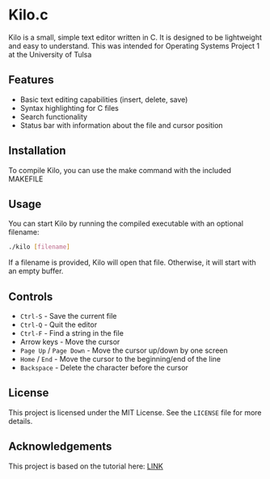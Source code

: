 # Kilo.c

Kilo is a small, simple text editor written in C. It is designed to be lightweight and easy to understand. This was intended for Operating Systems Project 1 at the University of Tulsa

## Features

- Basic text editing capabilities (insert, delete, save)
- Syntax highlighting for C files
- Search functionality
- Status bar with information about the file and cursor position

## Installation

To compile Kilo, you can use the make command with the included MAKEFILE

## Usage

You can start Kilo by running the compiled executable with an optional filename:

```sh
./kilo [filename]
```

If a filename is provided, Kilo will open that file. Otherwise, it will start with an empty buffer.

## Controls

- `Ctrl-S` - Save the current file
- `Ctrl-Q` - Quit the editor
- `Ctrl-F` - Find a string in the file
- Arrow keys - Move the cursor
- `Page Up` / `Page Down` - Move the cursor up/down by one screen
- `Home` / `End` - Move the cursor to the beginning/end of the line
- `Backspace` - Delete the character before the cursor

## License

This project is licensed under the MIT License. See the `LICENSE` file for more details.

## Acknowledgements

This project is based on the tutorial here: [LINK](https://viewsourcecode.org/snaptoken/kilo/index.html)